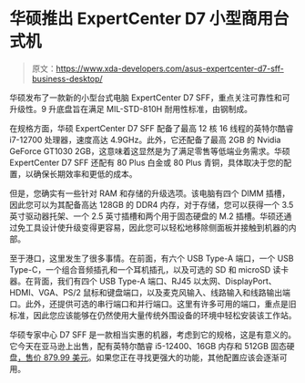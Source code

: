 # 华硕推出 ExpertCenter D7 小型商用台式机

> 原文：<https://www.xda-developers.com/asus-expertcenter-d7-sff-business-desktop/>

华硕发布了一款新的小型台式电脑 ExpertCenter D7 SFF，重点关注可靠性和可升级性。9 升底盘旨在满足 MIL-STD-810H 耐用性标准，由钢制成。

在规格方面，华硕 ExpertCenter D7 SFF 配备了最高 12 核 16 线程的英特尔酷睿 i7-12700 处理器，速度高达 4.9GHz。此外，它还配备了最高 2GB 的 Nvidia GeForce GT1030 2GB，这意味着这显然是为了满足零售等低端业务需求。华硕 ExpertCenter D7 SFF 还配有 80 Plus 白金或 80 Plus 青铜，具体取决于您的配置，以确保长期效率和更低的成本。

但是，您确实有一些针对 RAM 和存储的升级选项。该电脑有四个 DIMM 插槽，因此您可以为其配备高达 128GB 的 DDR4 内存，对于存储，您可以获得一个 3.5 英寸驱动器托架、一个 2.5 英寸插槽和两个用于固态硬盘的 M.2 插槽。华硕还通过免工具设计使升级变得更容易，因此您可以轻松地移除侧面板并接触到机器的内部。

至于港口，这里发生了很多事情。在前面，有六个 USB Type-A 端口，一个 USB Type-C，一个组合音频插孔和一个耳机插孔，以及可选的 SD 和 microSD 读卡器。在背面，我们有四个 USB Type-A 端口、RJ45 以太网、DisplayPort、HDMI、VGA、PS/2 鼠标和键盘端口，以及麦克风输入、线路输入和线路输出端口。此外，还提供可选的串行端口和并行端口。这里有许多可用的端口，重点是旧标准，因此您应该能够在仍然使用大量传统外围设备的环境中轻松安装该工作站。

华硕专家中心 D7 SFF 是一款相当实惠的机器，考虑到它的规格，这是有意义的。它今天在亚马逊上出售，配有英特尔酷睿 i5-12400、16GB 内存和 512GB 固态硬盘[，售价 879.99 美元](https://www.amazon.com/dp/B0B9GSY9MJ?tag=xda-3miovqb-20&ascsubtag=UUxdaUeUpU43929&asc_refurl=https%3A%2F%2Fwww.xda-developers.com%2Fasus-expertcenter-d7-sff-business-desktop%2F&asc_campaign=Short-Term)。如果您正在寻找更强大的功能，其他配置应该会逐渐可用。